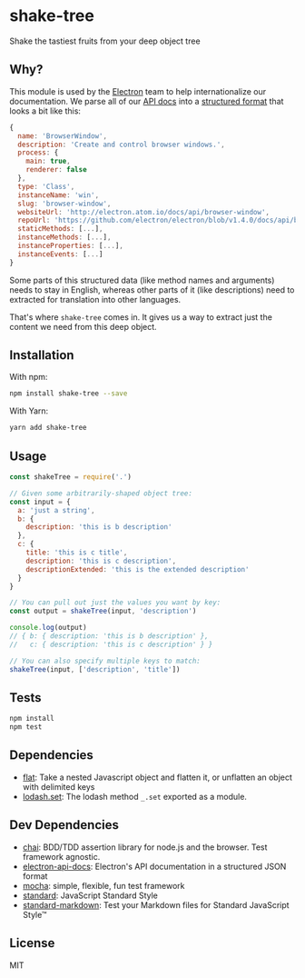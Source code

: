# shake-tree 

Shake the tastiest fruits from your deep object tree

## Why?

This module is used by the [Electron](https://electron.atom.io) team to
help internationalize our documentation. We parse all of our 
[API docs](https://github.com/electron/electron/tree/master/docs)
into a 
[structured format](https://electron.atom.io/blog/2016/09/27/api-docs-json-schema)
that looks a bit like this:

```js
{
  name: 'BrowserWindow',
  description: 'Create and control browser windows.',
  process: {
    main: true,
    renderer: false
  },
  type: 'Class',
  instanceName: 'win',
  slug: 'browser-window',
  websiteUrl: 'http://electron.atom.io/docs/api/browser-window',
  repoUrl: 'https://github.com/electron/electron/blob/v1.4.0/docs/api/browser-window.md',
  staticMethods: [...],
  instanceMethods: [...],
  instanceProperties: [...],
  instanceEvents: [...]
}
```

Some parts of this structured data (like method names and arguments) needs to 
stay in English, whereas other parts of it (like descriptions) need to
extracted for translation into other languages.

That's where `shake-tree` comes in. It gives us a way to extract just
the content we need from this deep object.

## Installation

With npm:

```sh
npm install shake-tree --save
```

With Yarn:

```sh
yarn add shake-tree
```

## Usage

```js
const shakeTree = require('.')

// Given some arbitrarily-shaped object tree:
const input = {
  a: 'just a string',
  b: {
    description: 'this is b description'
  },
  c: {
    title: 'this is c title',
    description: 'this is c description',
    descriptionExtended: 'this is the extended description'
  }
}

// You can pull out just the values you want by key:
const output = shakeTree(input, 'description')

console.log(output)
// { b: { description: 'this is b description' },
//   c: { description: 'this is c description' } }

// You can also specify multiple keys to match:
shakeTree(input, ['description', 'title'])
```

## Tests

```sh
npm install
npm test
```

## Dependencies

- [flat](https://github.com/hughsk/flat): Take a nested Javascript object and flatten it, or unflatten an object with delimited keys
- [lodash.set](http://ghub.io/lodash.set): The lodash method `_.set` exported as a module.

## Dev Dependencies

- [chai](https://github.com/chaijs/chai): BDD/TDD assertion library for node.js and the browser. Test framework agnostic.
- [electron-api-docs](): Electron&#39;s API documentation in a structured JSON format
- [mocha](https://github.com/mochajs/mocha): simple, flexible, fun test framework
- [standard](https://github.com/feross/standard): JavaScript Standard Style
- [standard-markdown](): Test your Markdown files for Standard JavaScript Style™


## License

MIT
